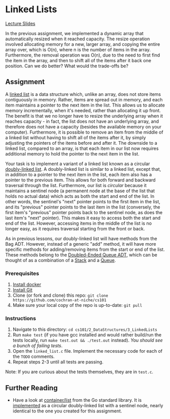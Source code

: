 # Linked Lists

[Lecture Slides](https://docs.google.com/presentation/d/1Dx6PoMjyNe96TGa-06eUExt5f3-goE7GnRqZvv0TcS4/edit?usp=sharing)

In the previous assignment, we implemented a dynamic array that automatically
resized when it reached capacity. The resize operation involved allocating
memory for a new, larger array, and copying the entire array over, which is
O(n), where n is the number of items in the array. Furthermore, the removal
operation was O(n), due to the need to first find the item in the array, and
then to shift all of the items after it back one position. Can we do better?
What would the trade-offs be?

## Assignment

A [linked list](https://en.wikipedia.org/wiki/Linked_list) is a data structure
which, unlike an array, does not store items contiguously in memory. Rather,
items are spread out in memory, and each item maintains a pointer to the next
item in the list. This allows us to allocate memory incrementally, when it's
needed, rather than allocating it up front. The benefit is that we no longer
have to resize the underlying array when it reaches capacity - in fact, the list
does not have an underlying array, and therefore does not have a capacity
(besides the available memory on your computer). Furthermore, it is possible to
remove an item from the middle of a linked list without having to shift all of
the items after it, by simply adjusting the pointers of the items before and
after it. The downside to a linked list, compared to an array, is that each item
in our list now requires additional memory to hold the pointer to the next item
in the list.

Your task is to implement a variant of a linked list known as a circular
[doubly-linked list](https://en.wikipedia.org/wiki/Doubly_linked_list). A
doubly-linked list is similar to a linked list, except that, in addition to a
pointer to the next item in the list, each item also has a pointer to the
previous item. This allows for both forward and backward traversal through the
list. Furthermore, our list is _circular_ because it maintains a sentinel node
(a permanent node at the base of the list that holds no actual data) which acts
as both the start and end of the list. In other words, the sentinel's "next"
pointer points to the first item in the list, and its "previous" pointer points
to the last item in the list (conversely, the first item's "previous" pointer
points back to the sentinel node, as does the last item's "next" pointer). This
makes it easy to access both the start and end of the list. However, accessing
items in the middle of the list is no longer easy, as it requires traversal
starting from the front or back.

As in previous lessons, our doubly-linked list will have methods from the Bag
ADT. However, instead of a generic "add" method, it will have more specific
methods for adding/removing items from the start or end of the list. These
methods belong to the [Doubled-Ended Queue ADT](https://en.wikipedia.org/wiki/Double-ended_queue),
which can be thought of as a combination of a
[Stack](https://en.wikipedia.org/wiki/Stack_(abstract_data_type)) and a
[Queue](https://en.wikipedia.org/wiki/Queue_(abstract_data_type)).

### Prerequisites

1. [Install docker](https://docs.docker.com/install/)
2. [Install Git](https://git-scm.com/book/en/v2/Getting-Started-Installing-Git)
3. Clone (or fork and clone) this repo: `git clone https://github.com/cochran-at-niche/cs101`
4. Make sure your local copy of the repo is up-to-date: `git pull`

### Instructions

1. Navigate to this directory: `cd cs101/2_DataStructures/3_LinkedLists`
2. Run `make test` (if you have gcc installed and would rather build/run the
   tests locally, run `make test.out && ./test.out` instead). *You should see a
   bunch of failing tests*.
3. Open the `linked_list.c` file. Implement the necessary code for each of the
   `TODO` comments.
4. Repeat steps 2-3 until all tests are passing.

Note: If you are curious about the tests themselves, they are in `test.c`.

## Further Reading

* Have a look at [container/list](https://golang.org/pkg/container/list/) from
  the Go standard library. It is [implemented](https://golang.org/src/container/list/list.go)
  as a circular doubly-linked list with a sentinel node, nearly identical to
  the one you created for this assignment.
